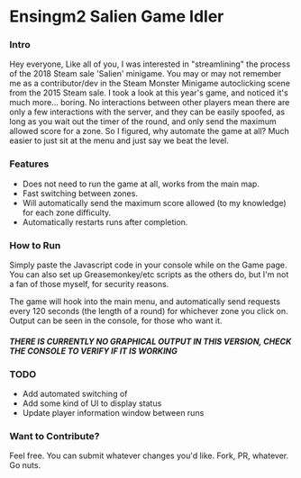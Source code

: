 # Ensingm2 Salien Game Idler

### Intro
Hey everyone, Like all of you, I was interested in "streamlining" the process of the 2018 Steam sale 'Salien' minigame. You may or may not remember me as a contributor/dev in the Steam Monster Minigame autoclicking scene from the 2015 Steam sale. I took a look at this year's game, and noticed it's much more... boring. No interactions between other players mean there are only a few interactions with the server, and they can be easily spoofed, as long as you wait out the timer of the round, and only send the maximum allowed score for a zone. So I figured, why automate the game at all? Much easier to just sit at the menu and just say we beat the level.

### Features
* Does not need to run the game at all, works from the main map.
* Fast switching between zones.
* Will automatically send the maximum score allowed (to my knowledge) for each zone difficulty.
* Automatically restarts runs after completion.

### How to Run
Simply paste the Javascript code in your console while on the Game page. You can also set up Greasemonkey/etc scripts as the others do, but I'm not a fan of those myself, for security reasons.

The game will hook into the main menu, and automatically send requests every 120 seconds (the length of a round) for whichever zone you click on. Output can be seen in the console, for those who want it. 

#### ***THERE IS CURRENTLY NO GRAPHICAL OUTPUT IN THIS VERSION, CHECK THE CONSOLE TO VERIFY IF IT IS WORKING***

### TODO
* Add automated switching of 
* Add some kind of UI to display status
* Update player information window between runs

### Want to Contribute?
Feel free. You can submit whatever changes you'd like. Fork, PR, whatever. Go nuts.